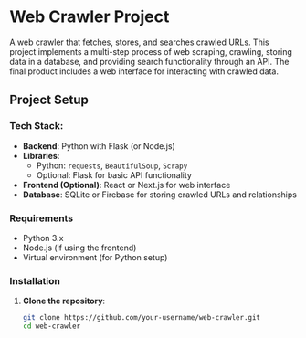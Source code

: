 # Web Crawler Project

A web crawler that fetches, stores, and searches crawled URLs. This project implements a multi-step process of web scraping, crawling, storing data in a database, and providing search functionality through an API. The final product includes a web interface for interacting with crawled data.

## Project Setup

### Tech Stack:
- **Backend**: Python with Flask (or Node.js)
- **Libraries**: 
  - Python: `requests`, `BeautifulSoup`, `Scrapy`
  - Optional: Flask for basic API functionality
- **Frontend (Optional)**: React or Next.js for web interface
- **Database**: SQLite or Firebase for storing crawled URLs and relationships

### Requirements

- Python 3.x
- Node.js (if using the frontend)
- Virtual environment (for Python setup)

### Installation

1. **Clone the repository**:
   ```bash
   git clone https://github.com/your-username/web-crawler.git
   cd web-crawler
